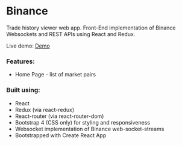 # Binance

Trade history viewer web app. Front-End implementation of Binance Websockets and REST APIs using React and Redux.

Live demo: [Demo](https://arturw1998.github.io/Binance/)

### Features:

* Home Page - list of market pairs

### Built using:

* React
* Redux (via react-redux)
* React-router (via react-router-dom)
* Bootstrap 4 (CSS only) for styling and responsiveness
* Websocket implementation of Binance web-socket-streams 
* Bootstrapped with Create React App
